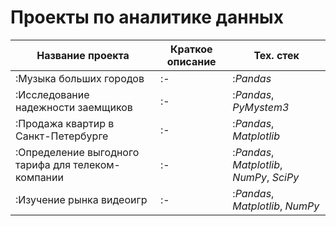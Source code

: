 # Проекты по аналитике данных

| Название проекта | Краткое описание | Тех. стек | 
|---|---|---|
| :Музыка больших городов | :- | :*Pandas* |
| :Исследование надежности заемщиков | :- | :*Pandas*, *PyMystem3* |
| :Продажа квартир в Санкт-Петербурге | :- | :*Pandas*, *Matplotlib* |
| :Определение выгодного тарифа для телеком-компании | :- | :*Pandas*, *Matplotlib*, *NumPy*, *SciPy* |
| :Изучение рынка видеоигр | :- | :*Pandas*, *Matplotlib*, *NumPy* |